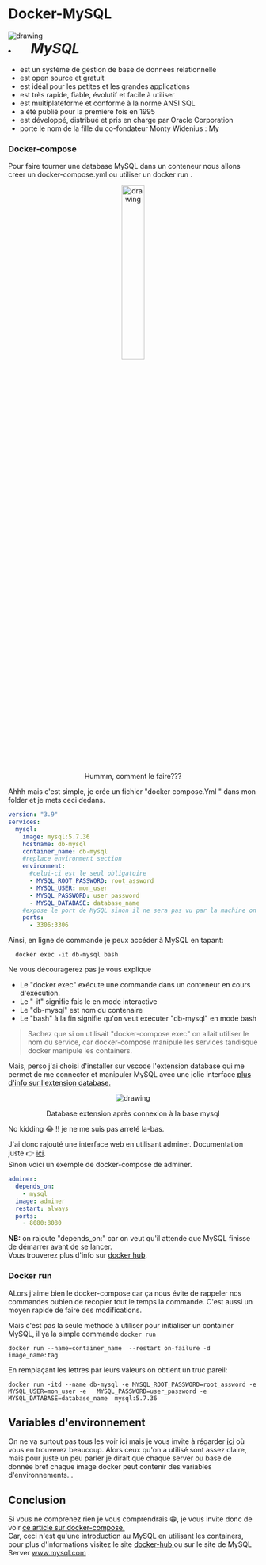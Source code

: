 # Docker-MySQL

<img src="../../img/docker-mysql.png" alt="drawing" />


  <li><i style=" margin-left:5%; font-weight:bold; font-size:28px">MySQL </i>
      <ul></br>
          <li>est un système de gestion de base de données relationnelle</li>
          <li>est open source et gratuit</li>
          <li>est idéal pour les petites et les grandes applications</li>
          <li>est très rapide, fiable, évolutif et facile à utiliser</li>
          <li>est multiplateforme et conforme à la norme ANSI SQL</li>
          <li>a été publié pour la première fois en 1995</li>
          <li>est développé, distribué et pris en charge par Oracle Corporation</li>
          <li>porte le nom de la fille du co-fondateur Monty Widenius : My</li>
      </ul>
  </li>


### Docker-compose

Pour faire tourner une database MySQL dans un conteneur nous allons creer un docker-compose.yml ou utiliser un docker run .

<div style="text-align:center">
<img src="../../img/thinking-boy.gif" alt="drawing" style="width:30%; height:30%"/>
<p> Hummm, comment le faire???</p>
</div>
Ahhh mais c'est simple, je crée un fichier "docker compose.Yml " dans mon folder et je mets ceci dedans.

```yml
version: "3.9"
services:
  mysql:
    image: mysql:5.7.36
    hostname: db-mysql
    container_name: db-mysql
    #replace environment section
    environment:
      #celui-ci est le seul obligatoire
      - MYSQL_ROOT_PASSWORD: root_assword
      - MYSQL_USER: mon_user
      - MYSQL_PASSWORD: user_password
      - MYSQL_DATABASE: database_name
    #expose le port de MySQL sinon il ne sera pas vu par la machine on appelle ceci le biding
    ports:
      - 3306:3306
```

Ainsi, en ligne de commande je peux accéder à MySQL en tapant:

```
  docker exec -it db-mysql bash
```

Ne vous découragerez pas je vous explique

- Le "docker exec" exécute une commande dans un conteneur en cours d'exécution.
- Le "-it" signifie fais le en mode interactive
- Le "db-mysql" est nom du contenaire
- Le "bash" à la fin signifie qu'on veut exécuter "db-mysql" en mode bash

> Sachez que si on utilisait "docker-compose exec" on allait utiliser le nom du service, car docker-compose manipule les services tandisque docker manipule les containers.

Mais, perso j'ai choisi d'installer sur vscode l'extension database qui me permet de me connecter et manipuler MySQL avec une jolie interface <a style="text-decoration: underline; color:black" href="https://marketplace.visualstudio.com/items?itemName=bajdzis.vscode-database">plus d'info sur l'extension database.</a>

<div style="text-align:center">
<img src="../../img/mysql_r.png" alt="drawing" />
<p>Database extension après connexion à la base mysql</p>
</div>

No kidding 😂 !! je ne me suis pas arreté la-bas.

J'ai donc rajouté une interface web en utilisant adminer. Documentation juste 👉 <a style="text-decoration: underline; color:black" href="https://www.adminer.org/"> ici</a>.  
Sinon voici un exemple de docker-compose de adminer. 

```yml
adminer:
  depends_on:
    - mysql
  image: adminer
  restart: always
  ports:
    - 8080:8080
```

**NB:**  on rajoute "depends_on:" car on veut qu'il attende que MySQL finisse de démarrer avant de se lancer.  
Vous trouverez plus d'info sur <a style="text-decoration: underline; color:black" href="https://hub.docker.com/_/mysql?tab=description"> docker hub</a>.
### Docker run
ALors j'aime bien le docker-compose car ça nous évite de rappeler nos commandes oubien de recopier tout le temps la commande. C'est aussi un moyen rapide de faire des modifications.

Mais c'est pas la seule methode à utiliser pour initialiser un container MySQL, il ya la simple commande `docker run`
```
docker run --name=container_name  --restart on-failure -d image_name:tag
```
En remplaçant les lettres par leurs valeurs on obtient un truc pareil:

```
docker run -itd --name db-mysql -e MYSQL_ROOT_PASSWORD=root_assword -e MYSQL_USER=mon_user -e   MYSQL_PASSWORD=user_password -e MYSQL_DATABASE=database_name  mysql:5.7.36
```
## Variables d'environnement
On ne va surtout pas tous les voir ici mais je vous invite à régarder <a href="https://dev.mysql.com/doc/refman/5.7/en/environment-variables.html" style="text-decoration: underline; color:black" > ici</a> où vous en trouverez beaucoup.
 Alors ceux qu'on a utilisé sont assez claire, mais pour juste un peu parler je dirait que chaque server ou base de donnée bref chaque image docker peut contenir des variables d'environnements...
## Conclusion

Si vous ne comprenez rien je vous comprendrais 😁, je vous invite donc de voir <a style="text-decoration: underline; color:black" href="https://docs.docker.com/compose/gettingstarted/">ce article sur docker-compose.</a>  
Car, ceci n'est qu'une introduction au MySQL en utilisant les containers, pour plus d'informations visitez le site <a style="text-decoration: underline; color:black"  href="https://hub.docker.com/_/mysql?tab=description"> docker-hub </a> ou sur le site de MySQL Server <a style="text-decoration: underline; color:black" href="https://www.mysql.com/">www.mysql.com </a>.
